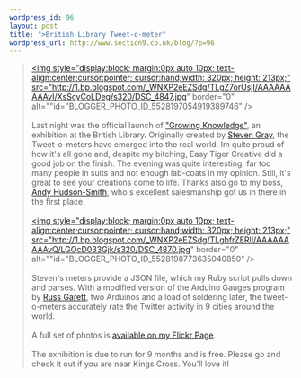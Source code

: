 ```yaml
--- 
wordpress_id: 96
layout: post
title: ">British Library Tweet-o-meter"
wordpress_url: http://www.section9.co.uk/blog/?p=96
---
```

><a onblur="try {parent.deselectBloggerImageGracefully();} catch(e) {}" href="http://1.bp.blogspot.com/_WNXP2eEZSdg/TLgZ7orUsjI/AAAAAAAAAvI/XsScyCoLDeg/s1600/DSC_4847.jpg"><img style="display:block; margin:0px auto 10px; text-align:center;cursor:pointer; cursor:hand;width: 320px; height: 213px;" src="http://1.bp.blogspot.com/_WNXP2eEZSdg/TLgZ7orUsjI/AAAAAAAAAvI/XsScyCoLDeg/s320/DSC_4847.jpg" border="0" alt=""id="BLOGGER_PHOTO_ID_5528197054919389746" /></a><br /><br />Last night was the official launch of <a href="http://www.growingknowledge.bl.uk/">"Growing Knowledge"</a>, an exhibition at the British Library. Originally created by <a href="http://www.stevenjamesgray.com/">Steven Gray</a>, the Tweet-o-meters have emerged into the real world. Im quite proud of how it's all gone and, despite my bitching, Easy Tiger Creative did a good job on the finish. The evening was quite interesting; far too many people in suits and not enough lab-coats in my opinion. Still, it's great to see your creations come to life. Thanks also go to my boss, <a href="http://www.digitalurban.org">Andy Hudson-Smith</a>, who's excellent salesmanship got us in there in the first place.<br /><br /><a onblur="try {parent.deselectBloggerImageGracefully();} catch(e) {}" href="http://1.bp.blogspot.com/_WNXP2eEZSdg/TLgbfrZERlI/AAAAAAAAAvQ/LGOcD033Gjk/s1600/DSC_4870.jpg"><img style="display:block; margin:0px auto 10px; text-align:center;cursor:pointer; cursor:hand;width: 320px; height: 213px;" src="http://1.bp.blogspot.com/_WNXP2eEZSdg/TLgbfrZERlI/AAAAAAAAAvQ/LGOcD033Gjk/s320/DSC_4870.jpg" border="0" alt=""id="BLOGGER_PHOTO_ID_5528198773635040850" /></a><br /><br />Steven's meters provide a JSON file, which my Ruby script pulls down and parses. With a modified version of the Arduino Gauges program by <a href="http://russ.garrett.co.uk/">Russ Garett</a>, two Arduinos and a load of soldering later, the tweet-o-meters accurately rate the Twitter activity in 9 cities around the world.<br /><br />A full set of photos is <a href="http://www.flickr.com/photos/section9/5081948641/">available on my Flickr Page</a>.<br /><br />The exhibition is due to run for 9 months and is free. Please go and check it out if you are near Kings Cross. You'll love it!
